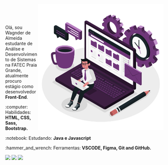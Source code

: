 <!--
**wagneralm/wagneralm** is a ✨ _special_ ✨ repository because its `README.md` (this file) appears on your GitHub profile.

Here are some ideas to get you started:

- 🔭 I’m currently working on ...
- 🌱 I’m currently learning ...
- 👯 I’m looking to collaborate on ...
- 🤔 I’m looking for help with ...
- 💬 Ask me about ...
- 📫 How to reach me: ...
- 😄 Pronouns: ...
- ⚡ Fun fact: ...
-->
<img src="https://github.com/wagneralm/wagneralm/blob/main/img/work-git.png" min-width="400px" max-width="400px" width="400px" align="right" alt="Laptop">

<br>
<br>
<br>
<p align="left"> 
  Olá, sou Wagnder de Almeida estudante de Análise e Desenvolvimento de Sistemas na FATEC Praia Grande, atualmente procuro estágio como desenvolvedor <strong>Front-End</strong>.
</p>

<p align="left">
  :computer: Habilidades: <strong>HTML, CSS, Sass, Bootstrap.</strong>
</p>

<p align="left">
  :notebook: Estudando: <strong>Java e Javascript </strong>
</p>

<p align="left">
  :hammer_and_wrench: Ferramentas: <strong>VSCODE, Figma, Git and GitHub.</strong>
</p>

<p align="left">
  <a href="https://www.linkedin.com/in/wagner-alm-dev" alt="Linkedin">
  <img src="https://img.shields.io/badge/-Linkedin-0e76a8?style=for-the-badge&logo=Linkedin&logoColor=white&link=https://www.linkedin.com/in/wagner-alm-dev" /></a>
  
  <a href="https://www.youtube.com/channel/UCHsDcIEHpGN-Jg2rYgI_GCw" alt="Youtube">
  <img src="https://img.shields.io/badge/-YouTube-EB3A1A?style=for-the-badge&logo=Youtube&logoColor=white&link=https://www.youtube.com/channel/UCHsDcIEHpGN-Jg2rYgI_GCw" /></a> 
  
  <a href="https://www.instagram.com/wagner.alm" alt="Instagram">
  <img src="https://img.shields.io/badge/-Instagram-E1306C?style=for-the-badge&logo=instagram&logoColor=white&link=https://www.instagram.com/wagner.alm"/></a> 
</p>  

